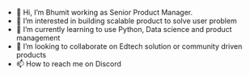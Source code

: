 - 👋 Hi, I’m Bhumit working as Senior Product Manager.
- 👀 I’m interested in building scalable product to solve user problem
- 🌱 I’m currently learning to use Python, Data science and product management
- 💞️ I’m looking to collaborate on Edtech solution or community driven products
- 📫 How to reach me on Discord
